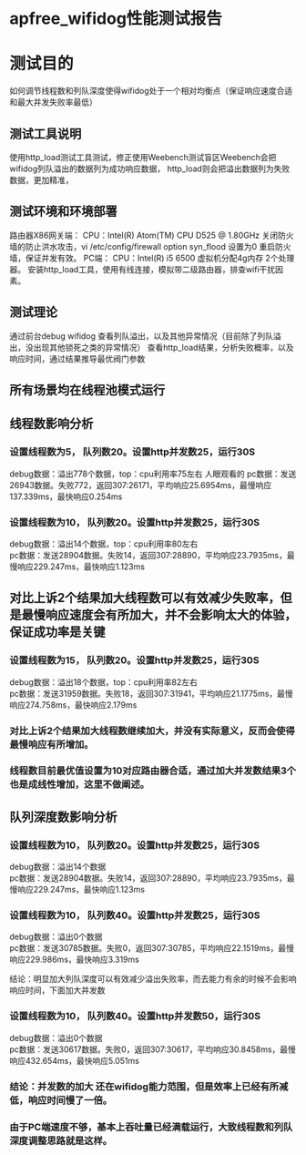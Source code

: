 apfree_wifidog性能测试报告
========
# 测试目的 #
如何调节线程数和列队深度使得wifidog处于一个相对均衡点（保证响应速度合适和最大并发失败率最低）

## 测试工具说明 ##
使用http_load测试工具测试，修正使用Weebench测试盲区Weebench会把wifidog列队溢出的数据列为成功响应数据，
http_load则会把溢出数据列为失败数据，更加精准，

## 测试环境和环境部署 ##
路由器X86网关端：
CPU：Intel(R) Atom(TM) CPU D525 @ 1.80GHz
关闭防火墙的防止洪水攻击，vi /etc/config/firewall option syn_flood	 设置为0 重启防火墙，保证并发有效。
PC端：
CPU：Intel(R) i5 6500 虚拟机分配4g内存 2个处理器。
安装http_load工具，使用有线连接，模拟带二级路由器，排查wifi干扰因素。

## 测试理论 ##
通过前台debug wifidog 查看列队溢出，以及其他异常情况（目前除了列队溢出，没出现其他锁死之类的异常情况）
查看http_load结果，分析失败概率，以及响应时间，通过结果推导最优阀门参数


## 所有场景均在线程池模式运行 ##

## 线程数影响分析 ##
### 设置线程数为5， 队列数20。设置http并发数25，运行30S ###
debug数据：溢出778个数据，top：cpu利用率75左右 人眼观看的
pc数据：发送26943数据。失败772，返回307:26171，平均响应25.6954ms，最慢响应137.339ms，最快响应0.254ms

### 设置线程数为10， 队列数20。设置http并发数25，运行30S ###
debug数据：溢出14个数据，top：cpu利用率80左右   	          
pc数据：发送28904数据。失败14，返回307:28890，平均响应23.7935ms，最慢响应229.247ms，最快响应1.123ms
## 对比上诉2个结果加大线程数可以有效减少失败率，但是最慢响应速度会有所加大，并不会影响太大的体验，保证成功率是关键 ##

### 设置线程数为15， 队列数20。设置http并发数25，运行30S ###
debug数据：溢出18个数据，top：cpu利用率82左右   	          
pc数据：发送31959数据。失败18，返回307:31941，平均响应21.1775ms，最慢响应274.758ms，最快响应2.179ms

### 对比上诉2个结果加大线程数继续加大，并没有实际意义，反而会使得最慢响应有所增加。 ###
### 线程数目前最优值设置为10对应路由器合适，通过加大并发数结果3个也是成线性增加，这里不做阐述。 ###




## 队列深度数影响分析 ##
### 设置线程数为10， 队列数20。设置http并发数25，运行30S ###
debug数据：溢出14个数据 	          
pc数据：发送28904数据。失败14，返回307:28890，平均响应23.7935ms，最慢响应229.247ms，最快响应1.123ms

### 设置线程数为10， 队列数40。设置http并发数25，运行30S ###
debug数据：溢出0个数据   	          
pc数据：发送30785数据。失败0，返回307:30785，平均响应22.1519ms，最慢响应229.986ms，最快响应3.319ms

结论：明显加大列队深度可以有效减少溢出失败率，而去能力有余的时候不会影响响应时间，下面加大并发数

### 设置线程数为10， 队列数40。设置http并发数50，运行30S ###
debug数据：溢出0个数据 	          
pc数据：发送30617数据。失败0，返回307:30617，平均响应30.8458ms，最慢响应432.654ms，最快响应5.051ms

### 结论：并发数的加大 还在wifidog能力范围，但是效率上已经有所减低，响应时间慢了一倍。 ###
### 由于PC端速度不够，基本上吞吐量已经满载运行，大致线程数和列队深度调整思路就是这样。 ###





